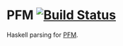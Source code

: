 # PFM [![Build Status](https://travis-ci.com/ymherklotz/pfm.svg?branch=master)](https://travis-ci.com/ymherklotz/pfm)

Haskell parsing for [PFM](http://www.pauldebevec.com/Research/HDR/PFM/).

